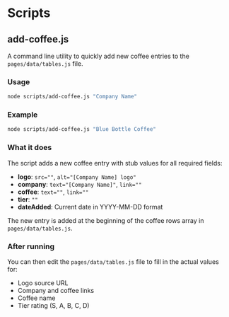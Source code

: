 # Scripts

## add-coffee.js

A command line utility to quickly add new coffee entries to the `pages/data/tables.js` file.

### Usage

```bash
node scripts/add-coffee.js "Company Name"
```

### Example

```bash
node scripts/add-coffee.js "Blue Bottle Coffee"
```

### What it does

The script adds a new coffee entry with stub values for all required fields:

- **logo**: `src=""`, `alt="[Company Name] logo"`
- **company**: `text="[Company Name]"`, `link=""`
- **coffee**: `text=""`, `link=""`
- **tier**: `""`
- **dateAdded**: Current date in YYYY-MM-DD format

The new entry is added at the beginning of the coffee rows array in `pages/data/tables.js`.

### After running

You can then edit the `pages/data/tables.js` file to fill in the actual values for:
- Logo source URL
- Company and coffee links
- Coffee name
- Tier rating (S, A, B, C, D) 